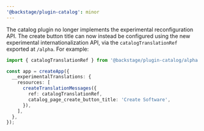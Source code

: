 ```yaml
---
'@backstage/plugin-catalog': minor
---
```


The catalog plugin no longer implements the experimental reconfiguration API. The create button title can now instead be configured using the new experimental internationalization API, via the `catalogTranslationRef` exported at `/alpha`. For example:

```ts
import { catalogTranslationRef } from '@backstage/plugin-catalog/alpha';

const app = createApp({
  __experimentalTranslations: {
    resources: [
      createTranslationMessages({
        ref: catalogTranslationRef,
        catalog_page_create_button_title: 'Create Software',
      }),
    ],
  },
});
```
